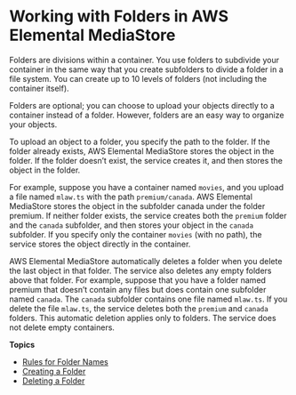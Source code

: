 # Working with Folders in AWS Elemental MediaStore<a name="folders"></a>

Folders are divisions within a container\. You use folders to subdivide your container in the same way that you create subfolders to divide a folder in a file system\. You can create up to 10 levels of folders \(not including the container itself\)\. 

Folders are optional; you can choose to upload your objects directly to a container instead of a folder\. However, folders are an easy way to organize your objects\. 

To upload an object to a folder, you specify the path to the folder\. If the folder already exists, AWS Elemental MediaStore stores the object in the folder\. If the folder doesn’t exist, the service creates it, and then stores the object in the folder\.

For example, suppose you have a container named `movies`, and you upload a file named `mlaw.ts` with the path `premium/canada`\. AWS Elemental MediaStore stores the object in the subfolder canada under the folder premium\. If neither folder exists, the service creates both the `premium` folder and the `canada` subfolder, and then stores your object in the `canada` subfolder\. If you specify only the container `movies` \(with no path\), the service stores the object directly in the container\.

AWS Elemental MediaStore automatically deletes a folder when you delete the last object in that folder\. The service also deletes any empty folders above that folder\. For example, suppose that you have a folder named premium that doesn’t contain any files but does contain one subfolder named `canada`\. The `canada` subfolder contains one file named `mlaw.ts`\. If you delete the file `mlaw.ts`, the service deletes both the `premium` and `canada` folders\. This automatic deletion applies only to folders\. The service does not delete empty containers\.

**Topics**
+ [Rules for Folder Names](folders-rules-for-names.md)
+ [Creating a Folder](folders-create.md)
+ [Deleting a Folder](folders-delete.md)